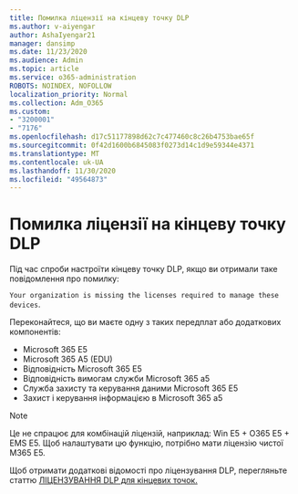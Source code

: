 ```yaml
---
title: Помилка ліцензії на кінцеву точку DLP
ms.author: v-aiyengar
author: AshaIyengar21
manager: dansimp
ms.date: 11/23/2020
ms.audience: Admin
ms.topic: article
ms.service: o365-administration
ROBOTS: NOINDEX, NOFOLLOW
localization_priority: Normal
ms.collection: Adm_O365
ms.custom:
- "3200001"
- "7176"
ms.openlocfilehash: d17c51177898d62c7c477460c8c26b4753bae65f
ms.sourcegitcommit: 0f42d1600b6845083f0273d14c1d9e59344e4371
ms.translationtype: MT
ms.contentlocale: uk-UA
ms.lasthandoff: 11/30/2020
ms.locfileid: "49564873"
---
```

# <a name="endpoint-dlp-licensing-error"></a>Помилка ліцензії на кінцеву точку DLP

Під час спроби настроїти кінцеву точку DLP, якщо ви отримали таке повідомлення про помилку:

`Your organization is missing the licenses required to manage these devices`.

Переконайтеся, що ви маєте одну з таких передплат або додаткових компонентів:

- Microsoft 365 E5
- Microsoft 365 A5 (EDU)
- Відповідність Microsoft 365 E5
- Відповідність вимогам служби Microsoft 365 a5
- Служба захисту та керування даними Microsoft 365 E5
- Захист і керування інформацією в Microsoft 365 a5

> [!NOTE]
> Це не спрацює для комбінацій ліцензій, наприклад: Win E5 + O365 E5 + EMS E5. Щоб налаштувати цю функцію, потрібно мати ліцензію чистої M365 E5.

Щоб отримати додаткові відомості про ліцензування DLP, перегляньте статтю [ЛІЦЕНЗУВАННЯ DLP для кінцевих точок.](https://docs.microsoft.com/microsoft-365/compliance/endpoint-dlp-getting-started#onboarding-devices-into-device-management)
